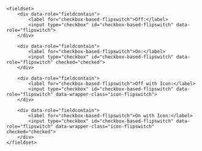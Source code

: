 	<fieldset>
		<div data-role="fieldcontain">
			<label for="checkbox-based-flipswitch">Off:</label>
			<input type="checkbox" id="checkbox-based-flipswitch" data-role="flipswitch">
		</div>

		<div data-role="fieldcontain">
			<label for="checkbox-based-flipswitch">On:</label>
			<input type="checkbox" id="checkbox-based-flipswitch" data-role="flipswitch" checked="checked">
		</div>

		<div data-role="fieldcontain">
			<label for="checkbox-based-flipswitch">Off with Icon:</label>
			<input type="checkbox" id="checkbox-based-flipswitch" data-role="flipswitch" data-wrapper-class="icon-flipswitch">
		</div>

		<div data-role="fieldcontain">
			<label for="checkbox-based-flipswitch">On with Icon:</label>
			<input type="checkbox" id="checkbox-based-flipswitch" data-role="flipswitch" data-wrapper-class="icon-flipswitch" checked="checked">
		</div>
	</fieldset>
